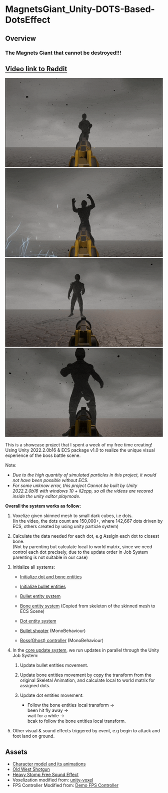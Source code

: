 # MagnetsGiant_Unity-DOTS-Based-DotsEffect
## Overview

### The Magnets Giant that cannot be destroyed!!!
## [Video link to Reddit](https://www.reddit.com/r/Unity3D/comments/z5zete/magnets_giant_unity_dots_based_dotseffect/)

![BeenHit](Shows/BeenHit.gif)
![Smash](Shows/Smash.gif)
![Teleport](Shows/Teleport.gif)
![Explode](Shows/Explode.gif)

This is a showcase project that I spent a week of my free time creating! Using Unity 2022.2.0b16 & ECS package v1.0 to realize the unique visual experience of the boss battle scene. <br>

Note:
- *Due to the high quantity of simulated particles in this project, it would not have been possible without ECS*.
- *For some unknow error, this project Cannot be built by Unity 2022.2.0b16 with windows 10 + il2cpp, so all the videos are recored inside the unity editor playmode.*

**Overall the system works as follow:**
1. Voxelize given skinned mesh to small dark cubes, i.e dots.<br>(In the video, the dots count are 150,000+, where 142,667 dots driven by ECS, others created by using unity particle system)

2. Calculate the data needed for each dot, e.g Assigin each dot to closest bone. <br>
(Not by parenting but calculate local to world matrix, since we need control each dot precisely, due to the update order in Job System parenting is not suitable in our case)

3. Initialize all systems:
    - [Initialize dot and bone entities](Assets/Scripts/DotsEffect/Systems/DotsMeshSpawnSystem.cs)

    - [Initialize bullet entities](Assets/Scripts/DotsEffect/Systems/BulletsSpawnSystem.cs)

    - [Bullet entity system](Assets/Scripts/DotsEffect/Components/Bullet/)

    - [Bone entity system](Assets/Scripts/DotsEffect/Components/Ghost/) (Copied from skeleton of the skinned mesh to ECS Scene)

    - [Dot entity system](Assets/Scripts/DotsEffect/Components/Dot/)

    - [Bullet shooter](Assets/Scripts/DotsEffect/Components/Bullet/BulletShooter.cs) (MonoBehaviour)

    - [Boss(Ghost) controller](Assets/Scripts/DotsEffect/Components/Ghost/GhostController.cs) (MonoBehaviour)

4. In the [core update system](Assets\Scripts\DotsEffect\Systems\DotsEffectSystem.cs), we run updates in parallel through the Unity Job System:
    1. Update bullet entities movement.
    
    2. Update bone entities movement by copy the transform from the original Skeletal Animation, and calculate local to world matrix for assigned dots.

    3. Update dot entities movement: 

        - Follow the bone entities local transform -> <br>
        been hit fly away -> <br>
        wait for a while -> <br>
        bcak to follow the bone entities local transform.

5. Other visual & sound effects triggered by event, e.g begin to attack and foot land on ground.

## Assets
- [Character model and its animations](https://www.mixamo.com/)
- [Old West Shotgun](https://sketchfab.com/3d-models/old-west-shotgun-bd3ca4e9d3ce473a85c9f6630cee27c5)
- [Heavy Stomp   Free Sound Effect](https://www.youtube.com/watch?v=7gVxObDQI5Y)
- Voxelization modified from: [unity-voxel](https://github.com/mattatz/unity-voxel)
- FPS Controller Modified from: [Demo FPS Controller](https://sharpcoderblog.com/blog/unity-3d-fps-controller)